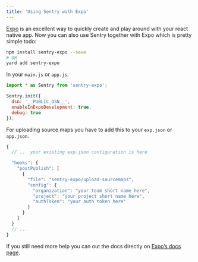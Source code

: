 ```yaml
---
title: 'Using Sentry with Expo'
---
```


[Expo](https://expo.io/) is an excellent way to quickly create and play around with your react native app. Now you can also use Sentry together with Expo which is pretty simple todo:

```bash
npm install sentry-expo --save
# OR
yard add sentry-expo
```

In your `main.js` or `app.js`:

```javascript
import * as Sentry from 'sentry-expo';

Sentry.init({
  dsn: '__PUBLIC_DSN__',
  enableInExpoDevelopment: true,
  debug: true
});
```

For uploading source maps you have to add this to your `exp.json` or `app.json`.

```javascript
{
  // ... your existing exp.json configuration is here

  "hooks": {
    "postPublish": [
      {
        "file": "sentry-expo/upload-sourcemaps",
        "config": {
          "organization": "your team short name here",
          "project": "your project short name here",
          "authToken": "your auth token here"
        }
      }
    ]
  }
  // ...
}
```

If you still need more help you can out the docs directly on [Expo’s docs page](https://docs.expo.io/versions/latest/guides/using-sentry/).
